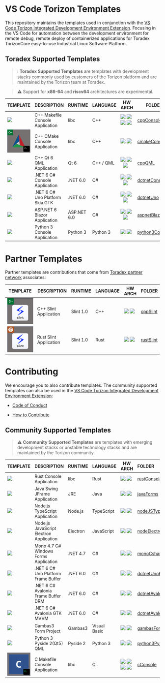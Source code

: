 # VS Code Torizon Templates

This repository maintains the templates used in conjunction with the [VS Code Torizon Integrated Development Environment Extension](https://developer.toradex.com/torizon/application-development/ide-extension/). Focusing in the VS Code for automation between the development environment for remote debug, remote deploy of containerized applications for Toradex TorizonCore easy-to-use Industrial Linux Software Platform.

## Toradex Supported Templates

> ℹ️ **Toradex Supported Templates** are templates with development stacks commonly used by customers of the Torizon platform and are maintained by the Torizon team at Toradex.

> ⚠️ Support for **x86-64** and **riscv64** architectures are experimental.

| TEMPLATE                                                                                                      | DESCRIPTION                     | RUNTIME     | LANGUAGE  | HW ARCH                                                                                                                                                                                                                                                                                                                                                                                                               | FOLDER                             |
| ------------------------------------------------------------------------------------------------------------- | ------------------------------- | ----------- | --------- | --------------------------------------------------------------------------------------------------------------------------------------------------------------------------------------------------------------------------------------------------------------------------------------------------------------------------------------------------------------------------------------------------------------------- | ---------------------------------- |
| ![](https://github.com/toradex/vscode-torizon-templates/blob/bookworm/assets/img/cppconsole.png?raw=true)     | C++ Makefile Console Application         | libc        | C++       | ![](https://github.com/toradex/vscode-torizon-templates/blob/bookworm/assets/img/arm32.png?raw=true) ![](https://github.com/toradex/vscode-torizon-templates/blob/bookworm/assets/img/arm64.png?raw=true) ![](https://github.com/toradex/vscode-torizon-templates/blob/bookworm/assets/img/riscv64.png?raw=true) ![](https://github.com/toradex/vscode-torizon-templates/blob/bookworm/assets/img/x8664.png?raw=true) | [cppConsole](./cppConsole)         |
| ![](https://github.com/toradex/vscode-torizon-templates/blob/bookworm/assets/img/cmakeconsole.png?raw=true)     | C++ CMake Console Application         | libc        | C++       | ![](https://github.com/toradex/vscode-torizon-templates/blob/bookworm/assets/img/arm32.png?raw=true) ![](https://github.com/toradex/vscode-torizon-templates/blob/bookworm/assets/img/arm64.png?raw=true) | [cmakeConsole](./cmakeConsole)         |
| ![](https://github.com/toradex/vscode-torizon-templates/blob/bookworm/assets/img/qt6qml.png?raw=true)         | C++ Qt 6 QML Application        | Qt 6        | C++ / QML | ![](https://github.com/toradex/vscode-torizon-templates/blob/bookworm/assets/img/arm32.png?raw=true) ![](https://github.com/toradex/vscode-torizon-templates/blob/bookworm/assets/img/arm64.png?raw=true)  ![](https://github.com/toradex/vscode-torizon-templates/blob/bookworm/assets/img/x8664.png?raw=true)                                                                                                       | [cppQML](./cppQML)                 |
| ![](https://github.com/toradex/vscode-torizon-templates/blob/dev/assets/img/dotnetconsole.png?raw=true)       | .NET 6 C# Console Application   | .NET 6.0    | C#        | ![](https://github.com/toradex/vscode-torizon-templates/blob/bookworm/assets/img/arm32.png?raw=true) ![](https://github.com/toradex/vscode-torizon-templates/blob/bookworm/assets/img/arm64.png?raw=true)  ![](https://github.com/toradex/vscode-torizon-templates/blob/bookworm/assets/img/x8664.png?raw=true)                                                                                                       | [dotnetConsole](./dotnetConsole)   |
| ![](https://github.com/toradex/vscode-torizon-templates/blob/bookworm/assets/img/unogtk.png?raw=true)         | .NET 6 C# Uno Platform Skia.GTK | .NET 6.0    | C#        | ![](https://github.com/toradex/vscode-torizon-templates/blob/bookworm/assets/img/arm32.png?raw=true) ![](https://github.com/toradex/vscode-torizon-templates/blob/bookworm/assets/img/arm64.png?raw=true)  ![](https://github.com/toradex/vscode-torizon-templates/blob/bookworm/assets/img/x8664.png?raw=true)                                                                                                       | [dotnetUno](./dotnetUno)           |
| ![](https://github.com/toradex/vscode-torizon-templates/blob/bookworm/assets/img/aspnetblazor.png?raw=true)   | ASP.NET 6 Blazor Application    | ASP.NET 6.0 | C#        | ![](https://github.com/toradex/vscode-torizon-templates/blob/bookworm/assets/img/arm32.png?raw=true) ![](https://github.com/toradex/vscode-torizon-templates/blob/bookworm/assets/img/arm64.png?raw=true)  ![](https://github.com/toradex/vscode-torizon-templates/blob/bookworm/assets/img/x8664.png?raw=true)                                                                                                       | [aspnetBlazor](./aspnetBlazor)     |
| ![](https://github.com/toradex/vscode-torizon-templates/blob/bookworm/assets/img/python3console.png?raw=true) | Python 3 Console Application    | Python 3    | Python 3  | ![](https://github.com/toradex/vscode-torizon-templates/blob/bookworm/assets/img/arm32.png?raw=true) ![](https://github.com/toradex/vscode-torizon-templates/blob/bookworm/assets/img/arm64.png?raw=true)                                                                                                                                                                                                             | [python3Console](./python3Console) |



# Partner Templates

Partner templates are contributions that come from [Toradex partner network](https://www.toradex.com/support/partner-network) associates:

| TEMPLATE                                                                                             | DESCRIPTION            | RUNTIME   | LANGUAGE | HW ARCH                                                                                                                                                                                                   | FOLDER                   |
| ---------------------------------------------------------------------------------------------------- | ---------------------- | --------- | -------- | --------------------------------------------------------------------------------------------------------------------------------------------------------------------------------------------------------- | ------------------------ |
| ![](https://github.com/toradex/vscode-torizon-templates/blob/dev/assets/img/slint-cpp.png?raw=true)  | C++ Slint Application  | Slint 1.0 | C++      | ![](https://github.com/toradex/vscode-torizon-templates/blob/bookworm/assets/img/arm32.png?raw=true) ![](https://github.com/toradex/vscode-torizon-templates/blob/bookworm/assets/img/arm64.png?raw=true) | [cppSlint](./cppSlint)   |
| ![](https://github.com/toradex/vscode-torizon-templates/blob/dev/assets/img/slint-rust.png?raw=true) | Rust Slint Application | Slint 1.0 | Rust     | ![](https://github.com/toradex/vscode-torizon-templates/blob/bookworm/assets/img/arm32.png?raw=true) ![](https://github.com/toradex/vscode-torizon-templates/blob/bookworm/assets/img/arm64.png?raw=true) | [rustSlint](./rustSlint) |



# Contributing

We encourage you to also contribute templates. The community supported templates can also be used in the [VS Code Torizon Integrated Development Environment Extension](https://developer.toradex.com/torizon/application-development/ide-extension/):

- [Code of Conduct](./CODE_OF_CONDUCT.md)

- [How to Contribute](./CONTRIBUTING.md)

## Community Supported Templates

> ⚠️ **Community Supported Templates** are templates with emerging development stacks or unstable technology stacks and are maintained by the Torizon community.

| TEMPLATE                                                                                                      | DESCRIPTION                             | RUNTIME  | LANGUAGE     | HW ARCH                                                                                                                                                                                                   | FOLDER                                                   | CONTRIBUTOR                                                                                                  |
| ------------------------------------------------------------------------------------------------------------- | --------------------------------------- | -------- | ------------ | --------------------------------------------------------------------------------------------------------------------------------------------------------------------------------------------------------- |:-------------------------------------------------------- | ------------------------------------------------------------------------------------------------------------ |
| ![](https://github.com/toradex/vscode-torizon-templates/blob/dev/assets/img/rust-console.png?raw=true)        | Rust Console Application                | libc     | Rust         | ![](https://github.com/toradex/vscode-torizon-templates/blob/dev/assets/img/arm32.png?raw=true) ![](https://github.com/toradex/vscode-torizon-templates/blob/dev/assets/img/arm64.png?raw=true)           | [rustConsole](./rustConsole)                           | ![](https://avatars.githubusercontent.com/u/19845403?v=4)[@skkywalker](https://www.github.com/skkywalker)    |
| ![](https://github.com/toradex/vscode-torizon-templates/blob/dev/assets/img/jframe.png?raw=true)              | Java Swing JFrame Application           | JRE      | Java         | ![](https://github.com/toradex/vscode-torizon-templates/blob/dev/assets/img/arm32.png?raw=true) ![](https://github.com/toradex/vscode-torizon-templates/blob/dev/assets/img/arm64.png?raw=true)           | [javaForms](./javaForms)                                 | ![](https://avatars.githubusercontent.com/u/2633321?v=4) [@microhobby](https://www.github.com/microhobby)    |
| ![](https://github.com/toradex/vscode-torizon-templates/blob/dev/assets/img/nodejsts.png?raw=true)            | Node.js TypeScript Application          | Node.js  | TypeScript   | ![](https://github.com/toradex/vscode-torizon-templates/blob/dev/assets/img/arm32.png?raw=true) ![](https://github.com/toradex/vscode-torizon-templates/blob/dev/assets/img/arm64.png?raw=true)           | [nodeJSTypeScript](./nodeJSTypeScript)                   | ![](https://avatars.githubusercontent.com/u/2633321?v=4) [@microhobby](https://www.github.com/microhobby)    |
| ![](https://github.com/toradex/vscode-torizon-templates/blob/dev/assets/img/electronjs.png?raw=true)          | Node.js JavaScript Electron Application | Electron | JavaScript   | ![](https://github.com/toradex/vscode-torizon-templates/blob/dev/assets/img/arm32.png?raw=true) ![](https://github.com/toradex/vscode-torizon-templates/blob/dev/assets/img/arm64.png?raw=true)           | [nodeElectron](./nodeElectron)                           | ![](https://avatars.githubusercontent.com/u/2633321?v=4) [@microhobby](https://www.github.com/microhobby)    |
| ![](https://github.com/toradex/vscode-torizon-templates/blob/dev/assets/img/monowinforms.png?raw=true)        | Mono 4.7 C# Windows Forms Application   | .NET 4.7 | C#           | ![](https://github.com/toradex/vscode-torizon-templates/blob/dev/assets/img/arm32.png?raw=true) ![](https://github.com/toradex/vscode-torizon-templates/blob/dev/assets/img/arm64.png?raw=true)           | [monoCsharpForms](./monoCsharpForms)                     | ![](https://avatars.githubusercontent.com/u/2633321?v=4) [@microhobby](https://www.github.com/microhobby)    |
| ![](https://github.com/toradex/vscode-torizon-templates/blob/dev/assets/img/unofbdrm.png?raw=true)            | .NET 6 C# Uno Platform Frame Buffer     | .NET 6.0 | C#           | ![](https://github.com/toradex/vscode-torizon-templates/blob/dev/assets/img/arm32.png?raw=true) ![](https://github.com/toradex/vscode-torizon-templates/blob/dev/assets/img/arm64.png?raw=true)           | [dotnetUnoFrameBuffer](./dotnetUnoFrameBuffer)           | ![](https://avatars.githubusercontent.com/u/2633321?v=4) [@microhobby](https://www.github.com/microhobby)    |
| ![](https://github.com/toradex/vscode-torizon-templates/blob/dev/assets/img/avaloniafbdrm.png?raw=true)       | .NET 6 C# Avalonia Frame Buffer DRM     | .NET 6.0 | C#           | ![](https://github.com/toradex/vscode-torizon-templates/blob/dev/assets/img/arm32.png?raw=true) ![](https://github.com/toradex/vscode-torizon-templates/blob/dev/assets/img/arm64.png?raw=true)           | [dotnetAvaloniaFrameBuffer](./dotnetAvaloniaFrameBuffer) | ![](https://avatars.githubusercontent.com/u/2633321?v=4) [@microhobby](https://www.github.com/microhobby)    |
| ![](https://github.com/toradex/vscode-torizon-templates/blob/dev/assets/img/avaloniagtk.png?raw=true)         | .NET 6 C# Avalonia GTK MVVM             | .NET 6.0 | C#           | ![](https://github.com/toradex/vscode-torizon-templates/blob/dev/assets/img/arm32.png?raw=true) ![](https://github.com/toradex/vscode-torizon-templates/blob/dev/assets/img/arm64.png?raw=true)           | [dotnetAvalonia](./dotnetAvalonia)                       | ![](https://avatars.githubusercontent.com/u/2633321?v=4) [@microhobby](https://www.github.com/microhobby)    |
| ![](https://github.com/toradex/vscode-torizon-templates/blob/dev/assets/img/gambasform.png?raw=true)          | Gambas3 Form Project                    | Gambas3  | Visual Basic | ![](https://github.com/toradex/vscode-torizon-templates/blob/dev/assets/img/arm32.png?raw=true) ![](https://github.com/toradex/vscode-torizon-templates/blob/dev/assets/img/arm64.png?raw=true)           | [gambasForms](./gambasForms)                             | ![](https://avatars.githubusercontent.com/u/2633321?v=4) [@microhobby](https://www.github.com/microhobby)    |
| ![](https://github.com/toradex/vscode-torizon-templates/blob/bookworm/assets/img/python3console.png?raw=true) | Python 3 Pyside 2(Qt5) QML              | Pyside 2 | Python 3     | ![](https://github.com/toradex/vscode-torizon-templates/blob/bookworm/assets/img/arm32.png?raw=true) ![](https://github.com/toradex/vscode-torizon-templates/blob/bookworm/assets/img/arm64.png?raw=true) | [python3Pyside2QML](./python3Pyside2QML)                 | ![](https://avatars.githubusercontent.com/u/83607022?v=4) [@andreriesco](https://www.github.com/andreriesco) |
| ![](https://github.com/toradex/vscode-torizon-templates/blob/bookworm/assets/img/cconsole.png?raw=true)     | C Makefile Console Application         | libc        | C       | ![](https://github.com/toradex/vscode-torizon-templates/blob/bookworm/assets/img/arm32.png?raw=true) ![](https://github.com/toradex/vscode-torizon-templates/blob/bookworm/assets/img/arm64.png?raw=true) ![](https://github.com/toradex/vscode-torizon-templates/blob/bookworm/assets/img/riscv64.png?raw=true) ![](https://github.com/toradex/vscode-torizon-templates/blob/bookworm/assets/img/x8664.png?raw=true) | [cConsole](./cConsole)       |![](https://avatars.githubusercontent.com/u/19562097?v=4) [@hiagofranco](https://www.github.com/hiagofranco) |